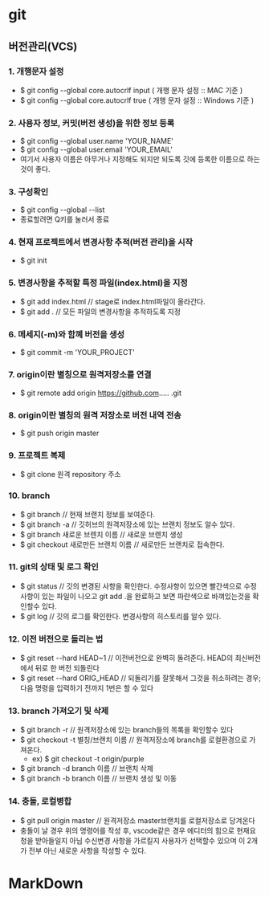 # git

## 버전관리(VCS)

### 1. 개행문자 설정 
  * $ git config --global core.autocrlf input ( 개행 문자 설정 :: MAC 기준 )
  * $ git config --global core.autocrlf true ( 개행 문자 설정 :: Windows 기준 )

### 2. 사용자 정보, 커밋(버전 생성)을 위한 정보 등록
  * $ git config --global user.name 'YOUR_NAME'
  * $ git config --global user.email 'YOUR_EMAIL'
  * 여기서 사용자 이름은 아무거나 지정해도 되지만 되도록 깃에 등록한 이름으로 하는것이 좋다.

### 3. 구성확인
  * $ git config --global --list 
  * 종료할려면 Q키를 눌러서 종료

### 4. 현재 프로젝트에서 변경사항 추적(버전 관리)을 시작
  * $ git init

### 5. 변경사항을 추적할 특정 파일(index.html)을 지정
  * $ git add index.html // stage로 index.html파일이 올라간다.
  * $ git add . // 모든 파일의 변경사항을 추적하도록 지정

### 6. 메세지(-m)와 함꼐 버전을 생성
  * $ git commit -m 'YOUR_PROJECT'

### 7. origin이란 별칭으로 원격저장소를 연결
  * $ git remote add origin <span>https://github.com..... .git</span>

### 8. origin이란 별칭의 원격 저장소로 버전 내역 전송
  * $ git push origin master

### 9. 프로젝트 복제
  * $ git clone 원격 repository 주소

### 10. branch
  * $ git branch // 현재 브랜치 정보를 보여준다.
  * $ git branch -a // 깃허브의 원격저장소에 있는 브랜치 정보도 알수 있다.
  * $ git branch 새로운 브렌치 이름 // 새로운 브렌치 생성
  * $ git checkout 새로만든 브랜치 이름 // 새로만든 브랜치로 접속한다.

### 11. git의 상태 및 로그 확인
  * $ git status // 깃의 변경된 사항을 확인한다. 수정사항이 있으면 빨간색으로 수정사항이 있는 파일이 나오고 git add .을 완료하고 보면 파란색으로 바껴있는것을 확인할수 있다.
  * $ git log // 깃의 로그를 확인한다. 변경사항의 히스토리를 알수 있다.

### 12. 이전 버전으로 돌리는 법
  * $ git reset --hard HEAD~1 // 이전버전으로 완벽히 돌려준다. HEAD의 최신버전에서 뒤로 한 버전 되돌린다
  * $ git reset --hard ORIG_HEAD // 되돌리기를 잘못해서 그것을 취소하려는 경우; 다음 명령을 입력하기 전까지 1번은 할 수 있다

### 13. branch 가져오기 및 삭제
  * $ git branch -r // 원격저장소에 있는 branch들의 목록을 확인할수 있다
  * $ git checkout -t 별칭/브랜치 이름 // 원격저장소에 branch를 로컬환경으로 가져온다.
    * ex) $ git checkout -t origin/purple 
  * $ git branch -d branch 이름 // 브랜치 삭제
  * $ git branch -b branch 이름 // 브랜치 생성 및 이동

### 14. 충돌, 로컬병합
  * $ git pull origin master // 원격저장소 master브랜치를 로컬저장소로 당겨온다
  * 충돌이 날 경우 위의 명령어를 작성 후, vscode같은 경우 에디터의 힘으로 현재요청을 받아들일지 아님 수신변경 사항을 가르킬지 사용자가 선택할수 있으며 이 2개가 전부 아닌 새로운 사항을 작성할 수 있다.


# MarkDown

